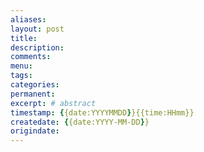 ```yaml
---
aliases:
layout: post
title:
description:
comments:
menu:
tags: 
categories:
permanent: 
excerpt: # abstract
timestamp: {{date:YYYYMMDD}}{{time:HHmm}}
createdate: {{date:YYYY-MM-DD}}
origindate: 
---
```


